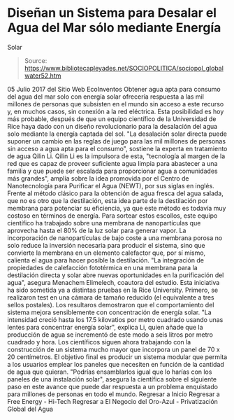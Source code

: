 # Diseñan un Sistema para Desalar el Agua del Mar sólo mediante Energía 
Solar

> Source: https://www.bibliotecapleyades.net/SOCIOPOLITICA/sociopol_globalwater52.htm

05 Julio 2017 del Sitio Web EcoInventos
Obtener agua apta para consumo del agua del mar solo con energía solar ofrecería respuesta a las mil millones de personas que subsisten en el mundo sin acceso a este recurso y, en muchos casos, sin conexión a la red eléctrica.
Esta posibilidad es hoy más probable, después de que un equipo científico de la Universidad de Rice haya dado con un diseño revolucionario para la desalación del agua solo mediante la energía captada del sol.
"La desalación solar directa puede suponer un cambio en las reglas de juego para las mil millones de personas sin acceso a agua apta para el consumo", sostiene la experta en tratamiento de agua Qilin Li.
Qilin Li es la impulsora de esta,
"tecnología al margen de la red que es capaz de proveer suficiente agua limpia para abastecer a una familia y que puede ser escalada para proporcionar agua a comunidades más grandes", amplía sobre la idea promovida por el Centro de Nanotecnología para Purificar el Agua (NEWT), por sus siglas en inglés.
Frente al método clásico para la obtención de agua fresca del agua salada, que no es otro que la destilación, esta idea parte de la destilación por membrana para potenciar su eficiencia, ya que este método es todavía muy costoso en términos de energía.
Para sortear estos escollos, este equipo científico ha trabajado sobre una membrana de nanopartículas que aprovecha hasta el 80% de la luz solar para generar vapor.
La incorporación de nanopartículas de bajo coste a una membrana porosa no solo reduce la inversión necesaria para producir el sistema, sino que convierte la membrana en un elemento calefactor que, por sí mismo, calienta el agua para hacer posible la destilación.
"La integración de propiedades de calefacción fototérmica en una membrana para la destilación directa y solar abre nuevas oportunidades en la purificación del agua", asegura Menachem Elimelech, coautora del estudio.
Esta iniciativa ha sido sometida ya a distintas pruebas en la Rice University.
Primero, se realizaron test en una cámara de tamaño reducido (el equivalente a tres sellos postales).
Los resultaros demostraron que el comportamiento del sistema mejora sensiblemente con concentración de energía solar.
"La intensidad creció hasta los 17.5 kilovatios por metro cuadrado usando unas lentes para concentrar energía solar", explica Li, quien añade que la producción de agua se incrementó de este modo a seis litros por metro cuadrado y hora.
Los científicos siguen ahora trabajando con la construcción de un sistema mucho mayor que incorpora un panel de 70 x 20 centímetros.
El objetivo final es producir un sistema modular que permita a los usuarios emplear los paneles que necesiten en función de la cantidad de agua que quieran.
"Podrías ensamblarlos igual que lo harías con los paneles de una instalación solar", asegura la científica sobre el siguiente paso en este avance que puede dar respuesta a un problema enquistado para millones de personas en todo el mundo.
Regresar a Inicio
Regresar a Free Energy - Hi-Tech
Regresar a El Negocio del Oro-Azul - Privatización Global del Agua
